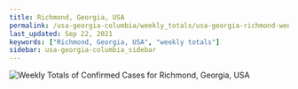 ```yaml
---
title: Richmond, Georgia, USA
permalink: /usa-georgia-columbia/weekly_totals/usa-georgia-richmond-weekly_totals.html
last_updated: Sep 22, 2021
keywords: ["Richmond, Georgia, USA", "weekly totals"]
sidebar: usa-georgia-columbia_sidebar
---
```


![Weekly Totals of Confirmed Cases for Richmond, Georgia, USA](/covid_tracker/images/graphs/usa-georgia-richmond-weekly_totals_graph.png)
